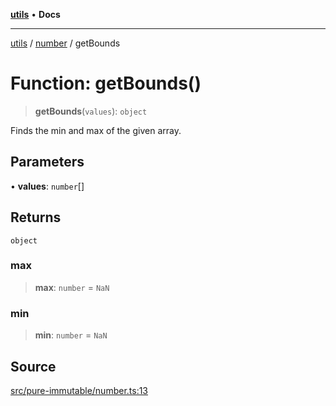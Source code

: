 [**utils**](../../../README.md) • **Docs**

***

[utils](../../../globals.md) / [number](../README.md) / getBounds

# Function: getBounds()

> **getBounds**(`values`): `object`

Finds the min and max of the given array.

## Parameters

• **values**: `number`[]

## Returns

`object`

### max

> **max**: `number` = `NaN`

### min

> **min**: `number` = `NaN`

## Source

[src/pure-immutable/number.ts:13](https://github.com/alpinisme/utils/blob/825f78da0ace828df12ea4d598fd95fa96ee25f5/src/pure-immutable/number.ts#L13)
